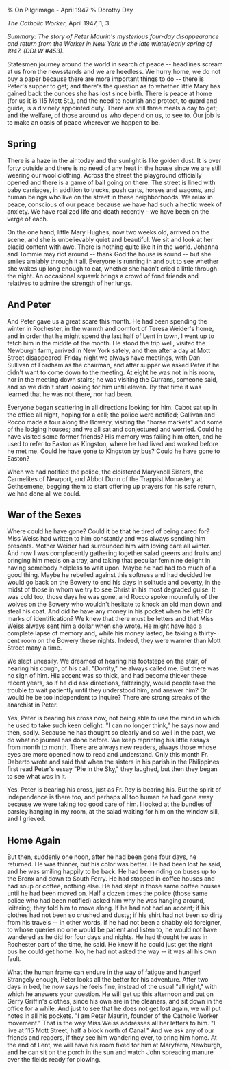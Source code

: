 % On Pilgrimage - April 1947
% Dorothy Day

*The Catholic Worker*, April 1947, 1, 3.

*Summary: The story of Peter Maurin's mysterious four-day disappearance
and return from the Worker in New York in the late winter/early spring
of 1947. (DDLW \#453).*

Statesmen journey around the world in search of peace -- headlines
scream at us from the newsstands and we are heedless. We hurry home, we
do not buy a paper because there are more important things to do --
there is Peter's supper to get; and there's the question as to whether
little Mary has gained back the ounces she has lost since birth. There
is peace at home (for us it is 115 Mott St.), and the need to nourish
and protect, to guard and guide, is a divinely appointed duty. There are
still three meals a day to get; and the welfare, of those around us who
depend on us, to see to. Our job is to make an oasis of peace wherever
we happen to be.

Spring
------

There is a haze in the air today and the sunlight is like golden dust.
It is over forty outside and there is no need of any heat in the house
since we are still wearing our wool clothing. Across the street the
playground officially opened and there is a game of ball going on there.
The street is lined with baby carriages, in addition to trucks, push
carts, horses and wagons, and human beings who live on the street in
these neighborhoods. We relax in peace, conscious of our peace because
we have had such a hectic week of anxiety. We have realized life and
death recently - we have been on the verge of each.

On the one hand, little Mary Hughes, now two weeks old, arrived on the
scene, and she is unbelievably quiet and beautiful. We sit and look at
her placid content with awe. There is nothing quite like it in the
world. Johanna and Tommie may riot around -- thank God the house is
sound -- but she smiles amiably through it all. Everyone is running in
and out to see whether she wakes up long enough to eat, whether she
hadn't cried a little through the night. An occasional squawk brings a
crowd of fond friends and relatives to admire the strength of her lungs.

And Peter
---------

And Peter gave us a great scare this month. He had been spending the
winter in Rochester, in the warmth and comfort of Teresa Weider's home,
and in order that he might spend the last half of Lent in town, I went
up to fetch him in the middle of the month. He stood the trip well,
visited the Newburgh farm, arrived in New York safely, and then after a
day at Mott Street disappeared! Friday night we always have meetings,
with Dan Sullivan of Fordham as the chairman, and after supper we asked
Peter if he didn't want to come down to the meeting. At eight he was not
in his room, nor in the meeting down stairs; he was visiting the
Currans, someone said, and so we didn't start looking for him until
eleven. By that time it was learned that he was not there, nor had been.

Everyone began scattering in all directions looking for him. Cabot sat
up in the office all night, hoping for a call; the police were notified;
Gallivan and Rocco made a tour along the Bowery, visiting the "horse
markets" and some of the lodging houses; and we all sat and conjectured
and worried. Could he have visited some former friends? His memory was
failing him often, and he used to refer to Easton as Kingston, where he
had lived and worked before he met me. Could he have gone to Kingston by
bus? Could he have gone to Easton?

When we had notified the police, the cloistered Maryknoll Sisters, the
Carmelites of Newport, and Abbot Dunn of the Trappist Monastery at
Gethsemene, begging them to start offering up prayers for his safe
return, we had done all we could.

War of the Sexes
----------------

Where could he have gone? Could it be that he tired of being cared for?
Miss Weiss had written to him constantly and was always sending him
presents. Mother Weider had surrounded him with loving care all winter.
And now I was complacently gathering together salad greens and fruits
and bringing him meals on a tray, and taking that peculiar feminine
delight in having somebody helpless to wait upon. Maybe he had had too
much of a good thing. Maybe he rebelled against this softness and had
decided he would go back on the Bowery to end his days in solitude and
poverty, in the midst of those in whom we try to see Christ in his most
degraded guise. It was cold too, those days he was gone, and Rocco spoke
mournfully of the wolves on the Bowery who wouldn't hesitate to knock an
old man down and steal his coat. And did he have any money in his pocket
when he left? Or marks of identification? We knew that there must be
letters and that Miss Weiss always sent him a dollar when she wrote. He
might have had a complete lapse of memory and, while his money lasted,
be taking a thirty-cent room on the Bowery these nights. Indeed, they
were warmer than Mott Street many a time.

We slept uneasily. We dreamed of hearing his footsteps on the stair, of
hearing his cough, of his call. "Dorrity," he always called me. But
there was no sign of him. His accent was so thick, and had become
thicker these recent years, so if he did ask directions, falteringly,
would people take the trouble to wait patiently until they understood
him, and answer him? Or would he be too independent to inquire? There
are strong streaks of the anarchist in Peter.

Yes, Peter is bearing his cross now, not being able to use the mind in
which he used to take such keen delight. "I can no longer think," he
says now and then, sadly. Because he has thought so clearly and so well
in the past, we do what no journal has done before. We keep reprinting
his little essays from month to month. There are always new readers,
always those whose eyes are more opened now to read and understand. Only
this month Fr. Daberto wrote and said that when the sisters in his
parish in the Philippines first read Peter's essay "Pie in the Sky,"
they laughed, but then they began to see what was in it.

Yes, Peter is bearing his cross, just as Fr. Roy is bearing his. But the
spirit of independence is there too, and perhaps all too human he had
gone away because we were taking too good care of him. I looked at the
bundles of parsley hanging in my room, at the salad waiting for him on
the window sill, and I grieved.

Home Again
----------

But then, suddenly one noon, after he had been gone four days, he
returned. He was thinner, but his color was better. He had been lost he
said, and he was smiling happily to be back. He had been riding on buses
up to the Bronx and down to South Ferry. He had stopped in coffee houses
and had soup or coffee, nothing else. He had slept in those same coffee
houses until he had been moved on. Half a dozen times the police (those
same police who had been notified) asked him why he was hanging around,
loitering; they told him to move along. If he had not had an accent; if
his clothes had not been so crushed and dusty; if his shirt had not been
so dirty from his travels -- in other words, if he had not been a shabby
old foreigner, to whose queries no one would be patient and listen to,
he would not have wandered as he did for four days and nights. He had
thought he was in Rochester part of the time, he said. He knew if he
could just get the right bus he could get home. No, he had not asked the
way -- it was all his own fault.

What the human frame can endure in the way of fatigue and hunger!
Strangely enough, Peter looks all the better for his adventure. After
two days in bed, he now says he feels fine, instead of the usual "all
right," with which he answers your question. He will get up this
afternoon and put on Gerry Griffin's clothes, since his own are in the
cleaners, and sit down in the office for a while. And just to see that
he does not get lost again, we will put notes in all his pockets. "I am
Peter Maurin, founder of the Catholic Worker movement." That is the way
Miss Weiss addresses all her letters to him. "I live at 115 Mott Street,
half a block north of Canal." And we ask any of our friends and readers,
if they see him wandering ever, to bring him home. At the end of Lent,
we will have his room fixed for him at Maryfarm, Newburgh, and he can
sit on the porch in the sun and watch John spreading manure over the
fields ready for plowing.
